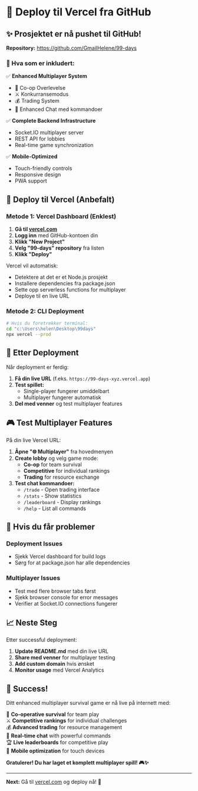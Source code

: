 # 🚀 Deploy til Vercel fra GitHub

## ✨ Prosjektet er nå pushet til GitHub!

**Repository:** https://github.com/GmailHelene/99-days

### 🌟 Hva som er inkludert:

✅ **Enhanced Multiplayer System**
- 🤝 Co-op Overlevelse
- ⚔️ Konkurransemodus  
- 💰 Trading System
- 💬 Enhanced Chat med kommandoer

✅ **Complete Backend Infrastructure**
- Socket.IO multiplayer server
- REST API for lobbies
- Real-time game synchronization

✅ **Mobile-Optimized**
- Touch-friendly controls
- Responsive design
- PWA support

## 🚀 Deploy til Vercel (Anbefalt)

### Metode 1: Vercel Dashboard (Enklest)

1. **Gå til [vercel.com](https://vercel.com)**
2. **Logg inn** med GitHub-kontoen din
3. **Klikk "New Project"**
4. **Velg "99-days" repository** fra listen
5. **Klikk "Deploy"**

Vercel vil automatisk:
- Detektere at det er et Node.js prosjekt
- Installere dependencies fra package.json
- Sette opp serverless functions for multiplayer
- Deploye til en live URL

### Metode 2: CLI Deployment

```bash
# Hvis du foretrekker terminal:
cd "c:\Users\helen\Desktop\99days"
npx vercel --prod
```

## 🎯 Etter Deployment

Når deployment er ferdig:

1. **Få din live URL** (f.eks. `https://99-days-xyz.vercel.app`)
2. **Test spillet:**
   - Single-player fungerer umiddelbart
   - Multiplayer fungerer automatisk
3. **Del med venner** og test multiplayer features

## 🎮 Test Multiplayer Features

På din live Vercel URL:

1. **Åpne "🌐 Multiplayer"** fra hovedmenyen
2. **Create lobby** og velg game mode:
   - **Co-op** for team survival
   - **Competitive** for individual rankings  
   - **Trading** for resource exchange
3. **Test chat kommandoer:**
   - `/trade` - Open trading interface
   - `/stats` - Show statistics
   - `/leaderboard` - Display rankings
   - `/help` - List all commands

## 🔧 Hvis du får problemer

### Deployment Issues
- Sjekk Vercel dashboard for build logs
- Sørg for at package.json har alle dependencies

### Multiplayer Issues
- Test med flere browser tabs først
- Sjekk browser console for error messages
- Verifier at Socket.IO connections fungerer

## 📈 Neste Steg

Etter successful deployment:

1. **Update README.md** med din live URL
2. **Share med venner** for multiplayer testing  
3. **Add custom domain** hvis ønsket
4. **Monitor usage** med Vercel Analytics

## 🎉 Success!

Ditt enhanced multiplayer survival game er nå live på internett med:

🤝 **Co-operative survival** for team play  
⚔️ **Competitive rankings** for individual challenges  
💰 **Advanced trading** for resource management  
💬 **Real-time chat** with powerful commands  
🏆 **Live leaderboards** for competitive play  
📱 **Mobile optimization** for touch devices  

**Gratulerer! Du har laget et komplett multiplayer spill! 🎮✨**

---

**Next:** Gå til [vercel.com](https://vercel.com) og deploy nå! 🚀
